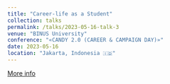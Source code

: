```yaml
---
title: "Career-life as a Student"
collection: talks
permalink: /talks/2023-05-16-talk-3
venue: "BINUS University"
conference: "«CANDY 2.0 (CAREER & CAMPAIGN DAY)»"
date: 2023-05-16
location: "Jakarta, Indonesia 🇮🇩"
---
```


<a href="https://student-activity.binus.ac.id/himfoodtech/2023/05/candy-2-0-career-campaign-day/"><i class="fas fa-fw fa-link zoom" aria-hidden="true"></i>More info</a>
